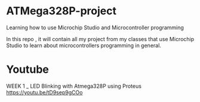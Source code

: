 # ATMega328P-project
Learning how to use Microchip Studio and Microcontroller programming

In this repo , it will contain all my project from my classes that use Microchip Studio to learn about microcontrollers programming in general.


# Youtube 

WEEK 1 _ LED Blinking with Atmega328P using Proteus
https://youtu.be/tD9sep9gCOo



